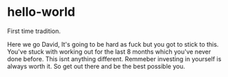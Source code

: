 # hello-world
First time tradition.

Here we go David, It's going to be hard as fuck but you got to stick to this. 
You've stuck with working out for the last 8 months which you've never done before.
This isnt anything different. Remmeber investing in yourself is always worth it.
So get out there and be the best possible you. 
